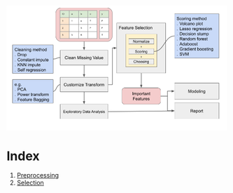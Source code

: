 ![image](../images/workflow/auto_selection_workflow.png)

# Index
1. [Preprocessing](./preprocessing.md)   
2. [Selection](./selection.md)


